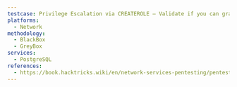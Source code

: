 ```yaml
---
testcase: Privilege Escalation via CREATEROLE – Validate if you can grant yourself or others membership in special roles (pg_execute_server_program, pg_read_server_files, pg_write_server_files)
platforms: 
  - Network
methodology: 
  - BlackBox
  - GreyBox
services:
  - PostgreSQL
references:
  - https://book.hacktricks.wiki/en/network-services-pentesting/pentesting-postgresql.html
---
```

